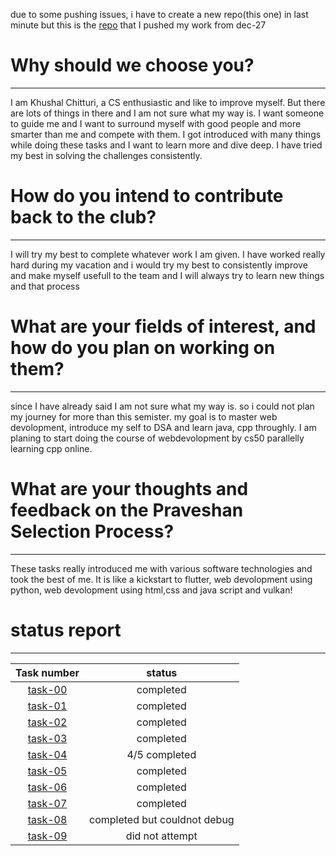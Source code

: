 due to some pushing issues, i have to create a new repo(this one) in last minute but this is the [repo](https://github.com/Khushal928/amfoss-tasks) that I pushed my work from dec-27


# Why should we choose you?
*******************
I am Khushal Chitturi, a CS enthusiastic and like to improve myself. But there are lots of things in there and I am not sure what my way is. I want someone to guide me and I want to surround myself with good people and more smarter than me and compete with them. I got introduced with many things while doing these tasks and I want to learn more and dive deep. I have tried my best in solving the challenges consistently. 


# How do you intend to contribute back to the club?
***********************
I will try my best to complete whatever work I am given. I have worked really hard during my vacation and i would try my best to consistently improve and make myself usefull to the team and I will always try to learn new things and that process


# What are your fields of interest, and how do you plan on working on them?
*************************************
since I have already said I am not sure what my way is. so i could not plan my journey for more than this semister. my goal is to master web devolopment, introduce my self to DSA and learn java, cpp throughly. I am planing to start doing the course of webdevolopment by cs50 parallelly learning cpp online.


# What are your thoughts and feedback on the Praveshan Selection Process?
**********************************************
These tasks really introduced me with various software technologies and took the best of me. It is like a kickstart to flutter, web devolopment using python, web devolopment using html,css and java script and vulkan!


# status report
*******************************
|Task number|status|
|:-:|:-:|
|[task-00](task-00)|completed|
|[task-01](task-01)|completed|
|[task-02](task-02)|completed|
|[task-03](task-03)|completed|
|[task-04](task-04)|4/5 completed|
|[task-05](task-05)|completed|
|[task-06](task-06)|completed|
|[task-07](task-07)|completed|
|[task-08](task-08)|completed but couldnot debug|
|[task-09](task-09)|did not attempt|